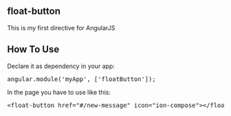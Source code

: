 <h2>float-button</h2>

This is my first directive for AngularJS

<h2>How To Use</h2>

<p>Declare it as dependency in your app:</p>

<div class="highlight highlight-js"><pre>angular.module(<span class="pl-s1"><span class="pl-pds">'</span>myApp<span class="pl-pds">'</span></span>, [<span class="pl-s1"><span class="pl-pds">'</span>floatButton<span class="pl-pds">'</span></span>]);</pre></div>


<p>In the page you have to use like this:</p>

<pre>&lt;float-button href="#/new-message" icon="ion-compose">&lt;/float-button&gt;</pre>



